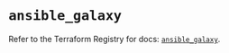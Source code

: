 # `ansible_galaxy`

Refer to the Terraform Registry for docs: [`ansible_galaxy`](https://registry.terraform.io/providers/nefixestrada/ansible/2.0.4/docs/resources/galaxy).
